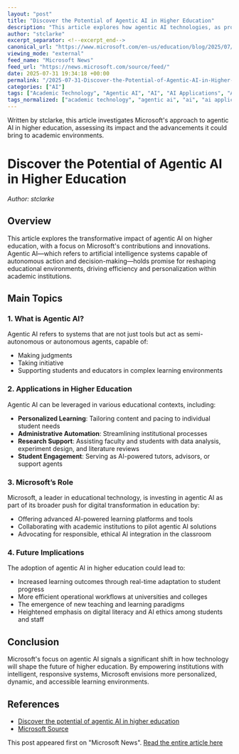 ```yaml
---
layout: "post"
title: "Discover the Potential of Agentic AI in Higher Education"
description: "This article explores how agentic AI technologies, as promoted by Microsoft, are transforming higher education. It discusses their applications, implications for personalized learning, efficiency, and the evolving landscape of academic innovation driven by Microsoft's AI solutions."
author: "stclarke"
excerpt_separator: <!--excerpt_end-->
canonical_url: "https://www.microsoft.com/en-us/education/blog/2025/07/discover-the-potential-of-agentic-ai-in-higher-education/"
viewing_mode: "external"
feed_name: "Microsoft News"
feed_url: "https://news.microsoft.com/source/feed/"
date: 2025-07-31 19:34:18 +00:00
permalink: "/2025-07-31-Discover-the-Potential-of-Agentic-AI-in-Higher-Education.html"
categories: ["AI"]
tags: ["Academic Technology", "Agentic AI", "AI", "AI Applications", "AI in Education", "Company News", "Digital Transformation", "Education", "Education Innovation", "Future Of Learning", "Higher Education", "Microsoft", "News", "Personalized Learning"]
tags_normalized: ["academic technology", "agentic ai", "ai", "ai applications", "ai in education", "company news", "digital transformation", "education", "education innovation", "future of learning", "higher education", "microsoft", "news", "personalized learning"]
---
```


Written by stclarke, this article investigates Microsoft's approach to agentic AI in higher education, assessing its impact and the advancements it could bring to academic environments.<!--excerpt_end-->

# Discover the Potential of Agentic AI in Higher Education

*Author: stclarke*

## Overview

This article explores the transformative impact of agentic AI on higher education, with a focus on Microsoft's contributions and innovations. Agentic AI—which refers to artificial intelligence systems capable of autonomous action and decision-making—holds promise for reshaping educational environments, driving efficiency and personalization within academic institutions.

## Main Topics

### 1. What is Agentic AI?

Agentic AI refers to systems that are not just tools but act as semi-autonomous or autonomous agents, capable of:

- Making judgments
- Taking initiative
- Supporting students and educators in complex learning environments

### 2. Applications in Higher Education

Agentic AI can be leveraged in various educational contexts, including:

- **Personalized Learning**: Tailoring content and pacing to individual student needs
- **Administrative Automation**: Streamlining institutional processes
- **Research Support**: Assisting faculty and students with data analysis, experiment design, and literature reviews
- **Student Engagement**: Serving as AI-powered tutors, advisors, or support agents

### 3. Microsoft’s Role

Microsoft, a leader in educational technology, is investing in agentic AI as part of its broader push for digital transformation in education by:

- Offering advanced AI-powered learning platforms and tools
- Collaborating with academic institutions to pilot agentic AI solutions
- Advocating for responsible, ethical AI integration in the classroom

### 4. Future Implications

The adoption of agentic AI in higher education could lead to:

- Increased learning outcomes through real-time adaptation to student progress
- More efficient operational workflows at universities and colleges
- The emergence of new teaching and learning paradigms
- Heightened emphasis on digital literacy and AI ethics among students and staff

## Conclusion

Microsoft's focus on agentic AI signals a significant shift in how technology will shape the future of higher education. By empowering institutions with intelligent, responsive systems, Microsoft envisions more personalized, dynamic, and accessible learning environments.

## References

- [Discover the potential of agentic AI in higher education](https://www.microsoft.com/en-us/education/blog/2025/07/discover-the-potential-of-agentic-ai-in-higher-education/)
- [Microsoft Source](https://news.microsoft.com/source)

This post appeared first on "Microsoft News". [Read the entire article here](https://www.microsoft.com/en-us/education/blog/2025/07/discover-the-potential-of-agentic-ai-in-higher-education/)
